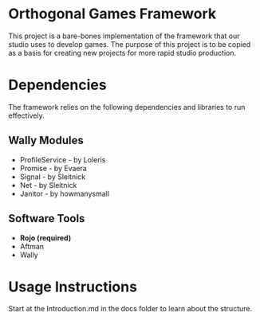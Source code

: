 # Orthogonal Games Framework

This project is a bare-bones implementation of the framework that our studio uses to develop games. The purpose of this project is to be copied as a basis for creating new projects for more rapid studio production.

# Dependencies

The framework relies on the following dependencies and libraries to run effectively.

## Wally Modules

- ProfileService - by Loleris
- Promise - by Evaera
- Signal - by Sleitnick
- Net - by Sleitnick
- Janitor - by howmanysmall

## Software Tools

- **Rojo (required)**
- Aftman
- Wally

# Usage Instructions

Start at the Introduction.md in the docs folder to learn about the structure.
